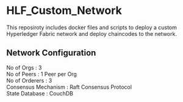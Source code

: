 # HLF_Custom_Network

This reposiroty includes docker files and scripts to deploy a custom Hyperledger Fabric network and deploy chaincodes to the network.

## Network Configuration

No of Orgs : 3  
No of Peers : 1 Peer per Org  
No of Orderers : 3  
Consensus Mechanism : Raft Consensus Protocol  
State Database : CouchDB  


